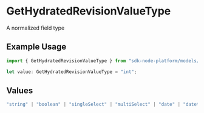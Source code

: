 # GetHydratedRevisionValueType

A normalized field type

## Example Usage

```typescript
import { GetHydratedRevisionValueType } from "sdk-node-platform/models/operations";

let value: GetHydratedRevisionValueType = "int";
```

## Values

```typescript
"string" | "boolean" | "singleSelect" | "multiSelect" | "date" | "datetime" | "int" | "float" | "other"
```